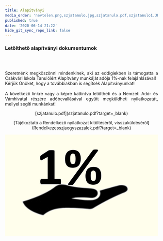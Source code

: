 ```yaml
---
title: Alapítványi
media_order: 'nevtelen.png,szjatanulo.jpg,szjatanulo.pdf,szjatanulo1.JPG,Rendelkezesszjaegyszazalek.pdf'
published: true
date: '2020-06-14 21:22'
hide_git_sync_repo_link: false
---
```


<div markdown="1" class="centered-text">

### Letölthető alapítványi dokumentumok
<br/><br/>
<p align="justify">
Szeretnénk megköszönni mindenkinek, aki az eddigiekben is támogatta a Csákvári Iskola Tanulóiért Alapítvány munkáját adója 1%-nak felajánlásával!<br/>
Kérjük Önöket, hogy a továbbiakban is segítsék Alapítványunkat!<br/><br/>
A következő linkre vagy a képre kattintva letöltheti és a Nemzeti Adó- és Vámhivatal részére adóbevallásával együtt megküldheti nyilatkozatát, mellyel segíti munkánkat!<br/>
</p>
<center><p markdown="1" align="center">
[szjatanulo.pdf](szjatanulo.pdf?target=_blank)
</p></center>
</p>
<center><p markdown="1" align="center">
[Tájékoztató a Rendelkező nyilatkozat kitöltéséről, visszaküldéséről](Rendelkezesszjaegyszazalek.pdf?target=_blank)
</p></center>

[![](nevtelen.png?cropResize=800,600&classes=center)](szjatanulo.pdf?target=_blank)


    
 </div>